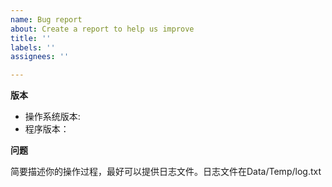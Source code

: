 ```yaml
---
name: Bug report
about: Create a report to help us improve
title: ''
labels: ''
assignees: ''

---
```


**版本**

- 操作系统版本: 
- 程序版本：

**问题**

简要描述你的操作过程，最好可以提供日志文件。日志文件在Data/Temp/log.txt
